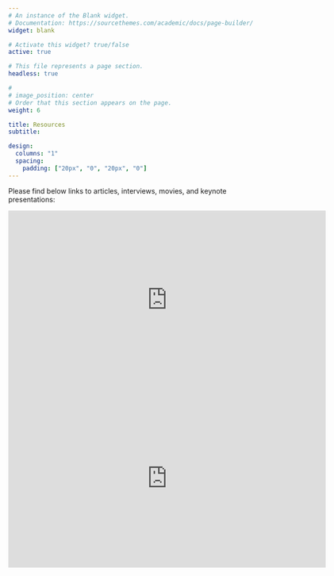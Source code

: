 ```yaml
---
# An instance of the Blank widget.
# Documentation: https://sourcethemes.com/academic/docs/page-builder/
widget: blank

# Activate this widget? true/false
active: true

# This file represents a page section.
headless: true

# 
# image_position: center
# Order that this section appears on the page.
weight: 6

title: Resources
subtitle:

design:
  columns: "1"
  spacing:
    padding: ["20px", "0", "20px", "0"]
---
```



Please find below links to articles, interviews, movies, and keynote presentations:

<iframe src="https://fast.wistia.net/embed/iframe/r05kuaccgj" title="The DevOps Principles that guide us support the ultimate search for flow in the delivery of IT Services Video" allow="autoplay; fullscreen" allowtransparency="true" frameborder="0" scrolling="no" class="wistia_embed" name="wistia_embed" allowfullscreen msallowfullscreen width="640" height="360"></iframe><script src="https://fast.wistia.net/assets/external/E-v1.js" async></script>

<iframe src="https://fast.wistia.net/embed/iframe/vodsrt4c1e" title="Interview - DASA Forerunner Member Video" allow="autoplay; fullscreen" allowtransparency="true" frameborder="0" scrolling="no" class="wistia_embed" name="wistia_embed" allowfullscreen msallowfullscreen width="640" height="360"></iframe>
<script src="https://fast.wistia.net/assets/external/E-v1.js" async></script>




